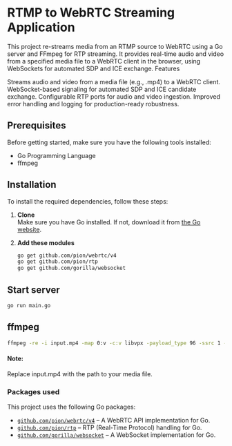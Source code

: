 
# RTMP to WebRTC Streaming Application

This project re-streams media from an RTMP source to WebRTC using a Go server and FFmpeg for RTP streaming. It provides real-time audio and video from a specified media file to a WebRTC client in the browser, using WebSockets for automated SDP and ICE exchange.
Features

Streams audio and video from a media file (e.g., .mp4) to a WebRTC client.
WebSocket-based signaling for automated SDP and ICE candidate exchange.
Configurable RTP ports for audio and video ingestion.
Improved error handling and logging for production-ready robustness.

## Prerequisites

Before getting started, make sure you have the following tools installed:

- Go Programming Language
- ffmpeg

## Installation

To install the required dependencies, follow these steps:

1. **Clone**  
   Make sure you have Go installed. If not, download it from [the Go website](https://golang.org/dl/).

2. **Add these modules**  

   ```bash
   go get github.com/pion/webrtc/v4
   go get github.com/pion/rtp
   go get github.com/gorilla/websocket
   

## Start server

```bash
go run main.go
```
    
## ffmpeg

```bash
ffmpeg -re -i input.mp4 -map 0:v -c:v libvpx -payload_type 96 -ssrc 1 -f rtp rtp://127.0.0.1:5004 -map 0:a -c:a libopus -payload_type 111 -ssrc 2 -f rtp rtp://127.0.0.1:5004
```

#### Note:

Replace input.mp4 with the path to your media file.



### Packages used

This project uses the following Go packages:

- [`github.com/pion/webrtc/v4`](https://github.com/pion/webrtc) – A WebRTC API implementation for Go.
- [`github.com/pion/rtp`](https://github.com/pion/rtp) – RTP (Real-Time Protocol) handling for Go.
- [`github.com/gorilla/websocket`](https://github.com/gorilla/websocket) – A WebSocket implementation for Go.

